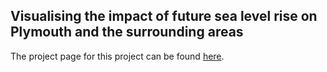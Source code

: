 ## Visualising the impact of future sea level rise on Plymouth and the surrounding areas

The project page for this project can be found [here](https://zibbini.github.io/projectPages/slr_plymouth.html).
